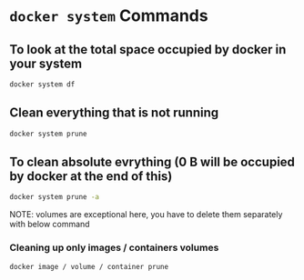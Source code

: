 # `docker system` Commands

## To look at the total space occupied by docker in your system

```bash
docker system df
```

## Clean everything that is not running

```bash
docker system prune
```

## To clean absolute evrything (0 B will be occupied by docker at the end of this)

```bash
docker system prune -a
```

NOTE: volumes are exceptional here, you have to delete them separately with below command

### Cleaning up only images / containers volumes

```bash
docker image / volume / container prune
```
